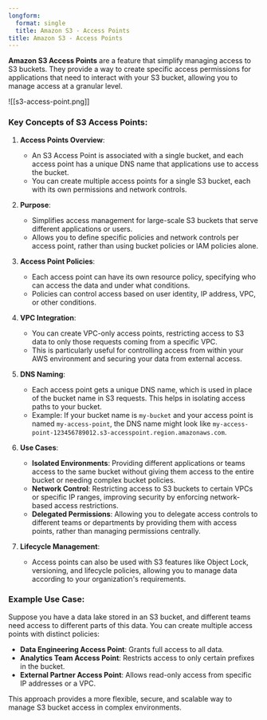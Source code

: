 ```yaml
---
longform:
  format: single
  title: Amazon S3 - Access Points
title: Amazon S3 - Access Points
---
```

**Amazon S3 Access Points** are a feature that simplify managing access to S3 buckets. They provide a way to create specific access permissions for applications that need to interact with your S3 bucket, allowing you to manage access at a granular level.

![[s3-access-point.png]]

### Key Concepts of S3 Access Points:

1. **Access Points Overview**:
    
    - An S3 Access Point is associated with a single bucket, and each access point has a unique DNS name that applications use to access the bucket.
    - You can create multiple access points for a single S3 bucket, each with its own permissions and network controls.
2. **Purpose**:
    
    - Simplifies access management for large-scale S3 buckets that serve different applications or users.
    - Allows you to define specific policies and network controls per access point, rather than using bucket policies or IAM policies alone.
3. **Access Point Policies**:
    
    - Each access point can have its own resource policy, specifying who can access the data and under what conditions.
    - Policies can control access based on user identity, IP address, VPC, or other conditions.
4. **VPC Integration**:
    
    - You can create VPC-only access points, restricting access to S3 data to only those requests coming from a specific VPC.
    - This is particularly useful for controlling access from within your AWS environment and securing your data from external access.
5. **DNS Naming**:
    
    - Each access point gets a unique DNS name, which is used in place of the bucket name in S3 requests. This helps in isolating access paths to your bucket.
    - Example: If your bucket name is `my-bucket` and your access point is named `my-access-point`, the DNS name might look like `my-access-point-123456789012.s3-accesspoint.region.amazonaws.com`.
6. **Use Cases**:
    
    - **Isolated Environments**: Providing different applications or teams access to the same bucket without giving them access to the entire bucket or needing complex bucket policies.
    - **Network Control**: Restricting access to S3 buckets to certain VPCs or specific IP ranges, improving security by enforcing network-based access restrictions.
    - **Delegated Permissions**: Allowing you to delegate access controls to different teams or departments by providing them with access points, rather than managing permissions centrally.
7. **Lifecycle Management**:
    
    - Access points can also be used with S3 features like Object Lock, versioning, and lifecycle policies, allowing you to manage data according to your organization's requirements.

### Example Use Case:

Suppose you have a data lake stored in an S3 bucket, and different teams need access to different parts of this data. You can create multiple access points with distinct policies:

- **Data Engineering Access Point**: Grants full access to all data.
- **Analytics Team Access Point**: Restricts access to only certain prefixes in the bucket.
- **External Partner Access Point**: Allows read-only access from specific IP addresses or a VPC.

This approach provides a more flexible, secure, and scalable way to manage S3 bucket access in complex environments.